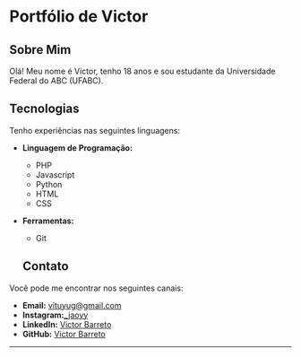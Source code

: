 # Portfólio de Victor

## Sobre Mim 

Olá! Meu nome é Victor, tenho 18 anos e sou estudante da Universidade Federal do ABC (UFABC).

## Tecnologias

Tenho experiências nas seguintes linguagens:

- **Linguagem de Programação:**

  -   PHP
  -   Javascript
  -   Python
  -   HTML
  -   CSS

- **Ferramentas:**

   - Git

  ## Contato

Você pode me encontrar nos seguintes canais:

- **Email:** vituyug@gmail.com
- **Instagram:**[_jaoyy](https://www.instagram.com/_jaoyy/)
- **LinkedIn:** [Victor Barreto](https://www.linkedin.com/in/victor-barrt/)
- **GitHub:** [Victor Barreto](https://github.com/gajjokj/)

---
